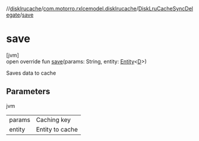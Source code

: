 //[disklrucache](../../../index.md)/[com.motorro.rxlcemodel.disklrucache](../index.md)/[DiskLruCacheSyncDelegate](index.md)/[save](save.md)

# save

[jvm]\
open override fun [save](save.md)(params: String, entity: [Entity](../../../../base/base/com.motorro.rxlcemodel.base.entity/-entity/index.md)&lt;[D](index.md)&gt;)

Saves data to cache

## Parameters

jvm

| | |
|---|---|
| params | Caching key |
| entity | Entity to cache |
